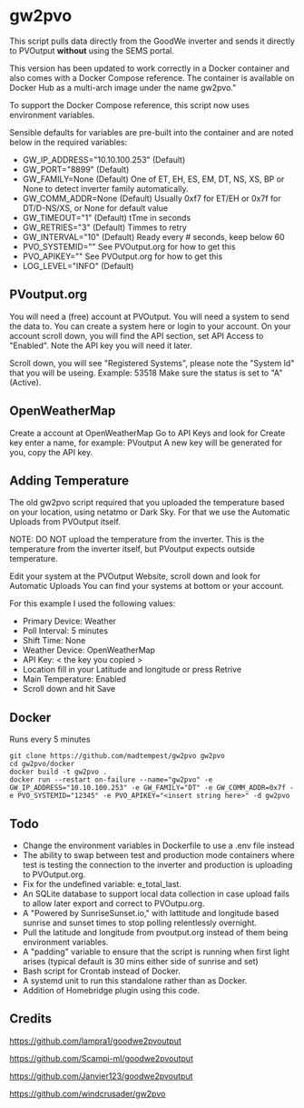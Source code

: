 #  gw2pvo
This script pulls data directly from the GoodWe inverter and sends it directly to PVOutput **without** using the SEMS portal.

This version has been updated to work correctly in a Docker container and also comes with a Docker Compose reference. The container is available on Docker Hub as a multi-arch image under the name gw2pvo."

To support the Docker Compose reference, this script now uses environment variables.

Sensible defaults for variables are pre-built into the container and are noted below in the required variables:

* GW_IP_ADDRESS="10.10.100.253" (Default)
* GW_PORT="8899" (Default)
* GW_FAMILY=None (Default) One of ET, EH, ES, EM, DT, NS, XS, BP or None to detect inverter family automatically.
* GW_COMM_ADDR=None (Default) Usually 0xf7 for ET/EH or 0x7f for DT/D-NS/XS, or None for default value
* GW_TIMEOUT="1" (Default) tTme in seconds
* GW_RETRIES="3" (Default) Timmes to retry
* GW_INTERVAL="10" (Default) Ready every # seconds, keep below 60
* PVO_SYSTEMID="" See PVOutput.org for how to get this
* PVO_APIKEY="" See PVOutput.org for how to get this
* LOG_LEVEL="INFO" (Default)

## PVoutput.org
You will need a (free) account at PVOutput. You will need a system to send the data to. You can create a system here or login to your account. On your account scroll down, you will find the API section, set API Access to "Enabled". Note the API key you will need it later.

Scroll down, you will see "Registered Systems", please note the "System Id" that you will be useing. Example: 53518 Make sure the status is set to "A" (Active).

## OpenWeatherMap
Create a account at OpenWeatherMap Go to API Keys and look for Create key enter a name, for example: PVoutput A new key will be generated for you, copy the API key.

## Adding Temperature
The old gw2pvo script required that you uploaded the temperature based on your location, using netatmo or Dark Sky. For that we use the Automatic Uploads from PVOutput itself.

NOTE: DO NOT upload the temperature from the inverter. This is the temperature from the inverter itself, but PVoutput expects outside temperature.

Edit your system at the PVOutput Website, scroll down and look for Automatic Uploads You can find your systems at bottom or your account.

For this example I used the following values:

* Primary Device: Weather
* Poll Interval: 5 minutes
* Shift Time: None
* Weather Device: OpenWeatherMap
* API Key: < the key you copied >
* Location fill in your Latitude and longitude or press Retrive
* Main Temperature: Enabled
* Scroll down and hit Save


## Docker
Runs every 5 minutes

```shell
git clone https://github.com/madtempest/gw2pvo gw2pvo
cd gw2pvo/docker
docker build -t gw2pvo .
docker run --restart on-failure --name="gw2pvo" -e GW_IP_ADDRESS="10.10.100.253" -e GW_FAMILY="DT" -e GW_COMM_ADDR=0x7f -e PVO_SYSTEMID="12345" -e PVO_APIKEY="<insert string here>" -d gw2pvo 
```

## Todo
* Change the environment variables in Dockerfile to use a .env file instead
* The ability to swap between test and production mode containers where test is testing the connection to the inverter and production is uploading to PVOutput.org.
* Fix for the undefined variable: e_total_last.
* An SQLite database to support local data collection in case upload fails to allow later export and correct to PVOutpu.org.
* A "Powered by SunriseSunset.io," with lattitude and longitude based sunrise and sunset times to stop polling relentlessly overnight.
* Pull the latitude and longitude from pvoutput.org instead of them being environment variables.
* A "padding" variable to ensure that the script is running when first light arises (typical default is 30 mins either side of sunrise and set)
* Bash script for Crontab instead of Docker.
* A systemd unit to run this standalone rather than as Docker.
* Addition of Homebridge plugin using this code.



## Credits

https://github.com/lampra1/goodwe2pvoutput

https://github.com/Scampi-ml/goodwe2pvoutput

https://github.com/Janvier123/goodwe2pvoutput

https://github.com/windcrusader/gw2pvo
